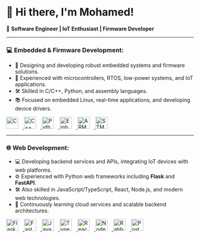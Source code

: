 # 👋 Hi there, I'm Mohamed!

🚀 **Software Engineer | IoT Enthusiast | Firmware Developer**

---

### 💻 Embedded & Firmware Development:
- 🔧 Designing and developing robust embedded systems and firmware solutions.
- 📡 Experienced with microcontrollers, RTOS, low-power systems, and IoT applications.
- 🛠️ Skilled in C/C++, Python, and assembly languages.
- 📚 Focused on embedded Linux, real-time applications, and developing device drivers.

<a href="https://en.wikipedia.org/wiki/C_(programming_language)" target="_blank" rel="noopener noreferrer" >
  <img src="https://cdn.simpleicons.org/c/00599C" alt="C" width="32" height="32" style="margin-right:12px" />
</a>
<a href="https://en.wikipedia.org/wiki/C%2B%2B" target="_blank" rel="noopener noreferrer" >
  <img src="https://cdn.simpleicons.org/cplusplus/00599C" alt="C++" width="32" height="32" style="margin-right:12px" />
</a>
<a href="https://www.python.org/" target="_blank" rel="noopener noreferrer" >
  <img src="https://cdn.simpleicons.org/python/3776AB" alt="Python" width="32" height="32" style="margin-right:12px" />
</a>
<a href="https://www.linux.org/" target="_blank" rel="noopener noreferrer" >
  <img src="https://cdn.simpleicons.org/linux/000000" alt="Embedded Linux" width="32" height="32" style="margin-right:12px" />
</a>
<a href="https://www.arm.com/" target="_blank" rel="noopener noreferrer" >
  <img src="https://cdn.simpleicons.org/arm/0052CC" alt="ARM" width="32" height="32" style="margin-right:12px" />
</a>
<a href="https://www.st.com/en/microcontrollers-microprocessors/stm32-32-bit-arm-cortex-mcus.html" target="_blank" rel="noopener noreferrer" >
  <img src="https://cdn.simpleicons.org/stmicroelectronics/0072C6" alt="STM32" width="32" height="32" style="margin-right:12px" />
</a>

---

### 🌐 Web Development:
- 💻 Developing backend services and APIs, integrating IoT devices with web platforms.
- ⚙️ Experienced with Python web frameworks including **Flask** and **FastAPI**.
- 🛠️ Also skilled in JavaScript/TypeScript, React, Node.js, and modern web technologies.
- 🌱 Continuously learning cloud services and scalable backend architectures.

<a href="https://flask.palletsprojects.com/" target="_blank" rel="noopener noreferrer" >
  <img src="https://cdn.simpleicons.org/flask/000000" alt="Flask" width="32" height="32" style="margin-right:12px" />
</a>
<a href="https://fastapi.tiangolo.com/" target="_blank" rel="noopener noreferrer" >
  <img src="https://cdn.simpleicons.org/fastapi/009688" alt="FastAPI" width="32" height="32" style="margin-right:12px" />
</a>
<a href="https://developer.mozilla.org/en-US/docs/Web/JavaScript" target="_blank" rel="noopener noreferrer" >
  <img src="https://cdn.simpleicons.org/javascript/F7DF1E" alt="JavaScript" width="32" height="32" style="margin-right:12px" />
</a>
<a href="https://www.typescriptlang.org/" target="_blank" rel="noopener noreferrer" >
  <img src="https://cdn.simpleicons.org/typescript/3178C6" alt="TypeScript" width="32" height="32" style="margin-right:12px" />
</a>
<a href="https://reactjs.org/" target="_blank" rel="noopener noreferrer" >
  <img src="https://cdn.simpleicons.org/react/61DAFB" alt="React" width="32" height="32" style="margin-right:12px" />
</a>
<a href="https://nodejs.org/" target="_blank" rel="noopener noreferrer" >
  <img src="https://cdn.simpleicons.org/node.js/339933" alt="Node.js" width="32" height="32" style="margin-right:12px" />
</a>
<a href="https://www.rabbitmq.com/" target="_blank" rel="noopener noreferrer" >
  <img src="https://cdn.simpleicons.org/rabbitmq/FF6600" alt="RabbitMQ" width="32" height="32" style="margin-right:12px" />
</a>
<a href="https://www.postman.com/" target="_blank" rel="noopener noreferrer" >
  <img src="https://cdn.simpleicons.org/postman/FF6C37" alt="Postman" width="32" height="32" style="margin-right:12px" />
</a>
